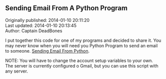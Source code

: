 ## Sending Email From A Python Program  
Originally published: 2014-01-10 20:11:20  
Last updated: 2014-01-10 20:13:45  
Author: Captain DeadBones  
  
I put together this code for one of my programs and decided to share it. You may never know when you will need you Python Program to send an email to someone. [Sending Email From Python](http://thelivingpearl.com/2014/01/10/sending-email-from-python-using-command-line/). 

NOTE: You will have to change the account setup variables to your own. The server is currently configured o Gmail, but you can use this script with any server. 
